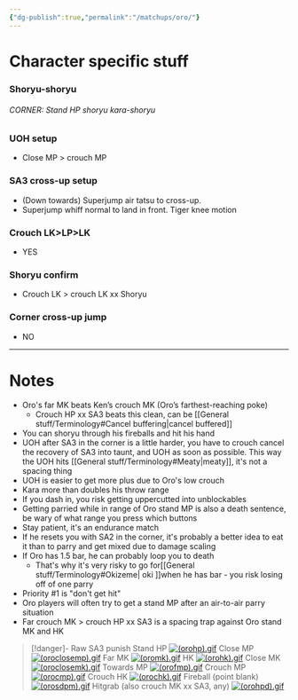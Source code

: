 ```yaml
---
{"dg-publish":true,"permalink":"/matchups/oro/"}
---
```


# Character specific stuff
### Shoryu-shoryu
###### CORNER: Stand HP shoryu kara-shoryu
### UOH setup
-  Close MP > crouch MP
### SA3 cross-up setup
- (Down towards) Superjump air tatsu to cross-up.
- Superjump whiff normal to land in front. Tiger knee motion 
### Crouch LK>LP>LK
- YES
### Shoryu confirm
- Crouch LK > crouch LK xx Shoryu
### Corner cross-up jump
- NO
***
# Notes
- Oro's far MK beats Ken’s crouch MK (Oro’s farthest-reaching poke)
	- Crouch HP xx SA3 beats this clean, can be [[General stuff/Terminology#Cancel buffering\|cancel buffered]]
- You can shoryu through his fireballs and hit his hand
- UOH after SA3 in the corner is a little harder, you have to crouch cancel the recovery of SA3 into taunt, and UOH as soon as possible. This way the UOH hits [[General stuff/Terminology#Meaty\|meaty]], it's not a spacing thing
- UOH is easier to get more plus due to Oro's low crouch
- Kara more than doubles his throw range
- If you dash in, you risk getting uppercutted into unblockables
- Getting parried while in range of Oro stand MP is also a death sentence, be wary of what range you press which buttons
- Stay patient, it's an endurance match
- If he resets you with SA2 in the corner, it's probably a better idea to eat it than to parry and get mixed due to damage scaling
- If Oro has 1.5 bar, he can probably loop you to death
	- That's why it's very risky to go for[[General stuff/Terminology#Okizeme\| oki ]]when he has bar - you risk losing off of one parry
- Priority #1 is "don't get hit"
- Oro players will often try to get a stand MP after an air-to-air parry situation
- Far crouch MK > crouch HP xx SA3 is a spacing trap against Oro stand MK and HK

> [!danger]- Raw SA3 punish
> Stand HP
[![(orohp).gif](https://wiki.supercombo.gg/images/b/b1/%28orohp%29.gif)](https://wiki.supercombo.gg/w/File:(orohp).gif)
> Close MP
[![(oroclosemp).gif](https://wiki.supercombo.gg/images/c/c9/%28oroclosemp%29.gif)](https://wiki.supercombo.gg/w/File:(oroclosemp).gif)
> Far MK
[![(oromk).gif](https://wiki.supercombo.gg/images/7/75/%28oromk%29.gif)](https://wiki.supercombo.gg/w/File:(oromk).gif)
> HK
[![(orohk).gif](https://wiki.supercombo.gg/images/2/2b/%28orohk%29.gif)](https://wiki.supercombo.gg/w/File:(orohk).gif)
> Close MK
[![(oroclosemk).gif](https://wiki.supercombo.gg/images/7/74/%28oroclosemk%29.gif)](https://wiki.supercombo.gg/w/File:(oroclosemk).gif)
> Towards MP
[![(orofmp).gif](https://wiki.supercombo.gg/images/9/93/%28orofmp%29.gif)](https://wiki.supercombo.gg/w/File:(orofmp).gif)
> Crouch MP
[![(orocmp).gif](https://wiki.supercombo.gg/images/9/91/%28orocmp%29.gif)](https://wiki.supercombo.gg/w/File:(orocmp).gif)
> Crouch HK
[![(orochk).gif](https://wiki.supercombo.gg/images/f/f4/%28orochk%29.gif)](https://wiki.supercombo.gg/w/File:(orochk).gif)
> Fireball (point blank)
[![(orosdpm).gif](https://wiki.supercombo.gg/images/1/16/%28orosdpm%29.gif)](https://wiki.supercombo.gg/w/File:(orosdpm).gif)
> Hitgrab (also crouch MK xx SA3, any)
[![(orohpd).gif](https://wiki.supercombo.gg/images/7/7f/%28orohpd%29.gif)](https://wiki.supercombo.gg/w/File:(orohpd).gif)